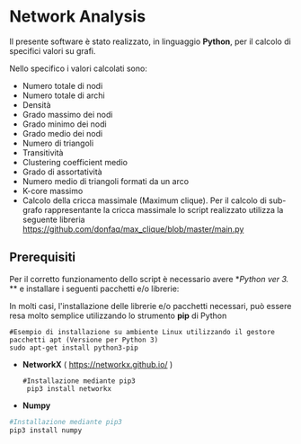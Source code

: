 # Network Analysis

Il presente software è stato realizzato, in linguaggio **Python**, per il calcolo di specifici valori su grafi.

Nello specifico i valori calcolati sono:
- Numero totale di nodi
- Numero totale di archi
- Densità
- Grado massimo dei nodi
- Grado minimo dei nodi
- Grado medio dei nodi
- Numero di triangoli
- Transitività
- Clustering coefficient medio
- Grado di assortatività
- Numero medio di triangoli formati da un arco
- K-core massimo
- Calcolo della cricca massimale (Maximum clique). Per il calcolo di sub-grafo rappresentante la cricca massimale lo script realizzato utilizza la seguente libreria https://github.com/donfaq/max_clique/blob/master/main.py

## Prerequisiti

Per il corretto funzionamento dello script è necessario avere **Python ver 3.* ** e installare i seguenti pacchetti e/o librerie:

In molti casi, l'installazione delle librerie e/o pacchetti necessari, può essere resa molto semplice utilizzando lo strumento **pip** di Python

    #Esempio di installazione su ambiente Linux utilizzando il gestore pacchetti apt (Versione per Python 3)
    sudo apt-get install python3-pip




- **NetworkX** ( https://networkx.github.io/ )


      #Installazione mediante pip3
       pip3 install networkx
- **Numpy**

```bash
#Installazione mediante pip3
pip3 install numpy
```
